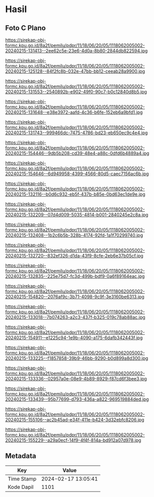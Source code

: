 # Hasil

## Foto C Plano

https://sirekap-obj-formc.kpu.go.id/8a2f/pemilu/pdpr/11/18/06/20/05/1118062005002-20240215-131413--2ee62c5e-23e6-4d0a-8b80-2844db822594.jpg

https://sirekap-obj-formc.kpu.go.id/8a2f/pemilu/pdpr/11/18/06/20/05/1118062005002-20240215-125128--84f2fc8b-032e-47bb-bb12-ceeab28a9900.jpg

https://sirekap-obj-formc.kpu.go.id/8a2f/pemilu/pdpr/11/18/06/20/05/1118062005002-20240215-131553--2540892b-e902-49f0-90c7-b0c12840d8b5.jpg

https://sirekap-obj-formc.kpu.go.id/8a2f/pemilu/pdpr/11/18/06/20/05/1118062005002-20240215-131648--e38e3972-aafd-4c36-b6fe-152eb6a9bfd1.jpg

https://sirekap-obj-formc.kpu.go.id/8a2f/pemilu/pdpr/11/18/06/20/05/1118062005002-20240215-131743--999466dc-7475-4786-bd23-eb650ec9c4e4.jpg

https://sirekap-obj-formc.kpu.go.id/8a2f/pemilu/pdpr/11/18/06/20/05/1118062005002-20240215-154446--9db5b208-cd39-48e4-a88c-0dfd6b4889a4.jpg

https://sirekap-obj-formc.kpu.go.id/8a2f/pemilu/pdpr/11/18/06/20/05/1118062005002-20240215-154646--6d949958-4399-4566-80d5-caec7156ac6b.jpg

https://sirekap-obj-formc.kpu.go.id/8a2f/pemilu/pdpr/11/18/06/20/05/1118062005002-20240215-132116--b0d6c932-eb5f-437b-b85e-0bd63ec1de9e.jpg

https://sirekap-obj-formc.kpu.go.id/8a2f/pemilu/pdpr/11/18/06/20/05/1118062005002-20240215-132209--07d4d009-5035-4814-b001-2840245e2c8a.jpg

https://sirekap-obj-formc.kpu.go.id/8a2f/pemilu/pdpr/11/18/06/20/05/1118062005002-20240215-132408--1b2c6b5b-328b-4174-92fd-1a1f70299740.jpg

https://sirekap-obj-formc.kpu.go.id/8a2f/pemilu/pdpr/11/18/06/20/05/1118062005002-20240215-132720--832ef326-d1da-43f9-8cfe-2eb6e37b05cf.jpg

https://sirekap-obj-formc.kpu.go.id/8a2f/pemilu/pdpr/11/18/06/20/05/1118062005002-20240215-132835--225e75d7-fc3d-499b-bdf9-0a6f89164eac.jpg

https://sirekap-obj-formc.kpu.go.id/8a2f/pemilu/pdpr/11/18/06/20/05/1118062005002-20240215-154820--2076af9c-3b71-4098-9c9f-3e3160be6313.jpg

https://sirekap-obj-formc.kpu.go.id/8a2f/pemilu/pdpr/11/18/06/20/05/1118062005002-20240215-133018--7b074263-a2c3-437f-b325-019c78ab88ac.jpg

https://sirekap-obj-formc.kpu.go.id/8a2f/pemilu/pdpr/11/18/06/20/05/1118062005002-20240215-154911--e1225c94-1e9b-4090-a175-6dafb342443f.jpg

https://sirekap-obj-formc.kpu.go.id/8a2f/pemilu/pdpr/11/18/06/20/05/1118062005002-20240215-133225--f1857858-39b9-46bb-9290-b0d899a8d300.jpg

https://sirekap-obj-formc.kpu.go.id/8a2f/pemilu/pdpr/11/18/06/20/05/1118062005002-20240215-133336--02957a0e-08e9-4b89-8929-f87cd6f3bee3.jpg

https://sirekap-obj-formc.kpu.go.id/8a2f/pemilu/pdpr/11/18/06/20/05/1118062005002-20240215-133439--95b77699-d793-436a-a822-969519884ded.jpg

https://sirekap-obj-formc.kpu.go.id/8a2f/pemilu/pdpr/11/18/06/20/05/1118062005002-20240215-155106--ac2b45ad-e34f-411e-b424-3d32ebfc8206.jpg

https://sirekap-obj-formc.kpu.go.id/8a2f/pemilu/pdpr/11/18/06/20/05/1118062005002-20240215-155229--a29a0ecf-14f9-4f4f-814a-bd912a07d978.jpg


## Metadata

| Key        | Value               |
| ---------- | ------------------- |
| Time Stamp | 2024-02-17 13:05:41 |
| Kode Dapil | 1101                |



